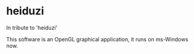 # heiduzi
In tribute to 'heiduzi'

This software is an OpenGL graphical application, 
it runs on ms-Windows now.
